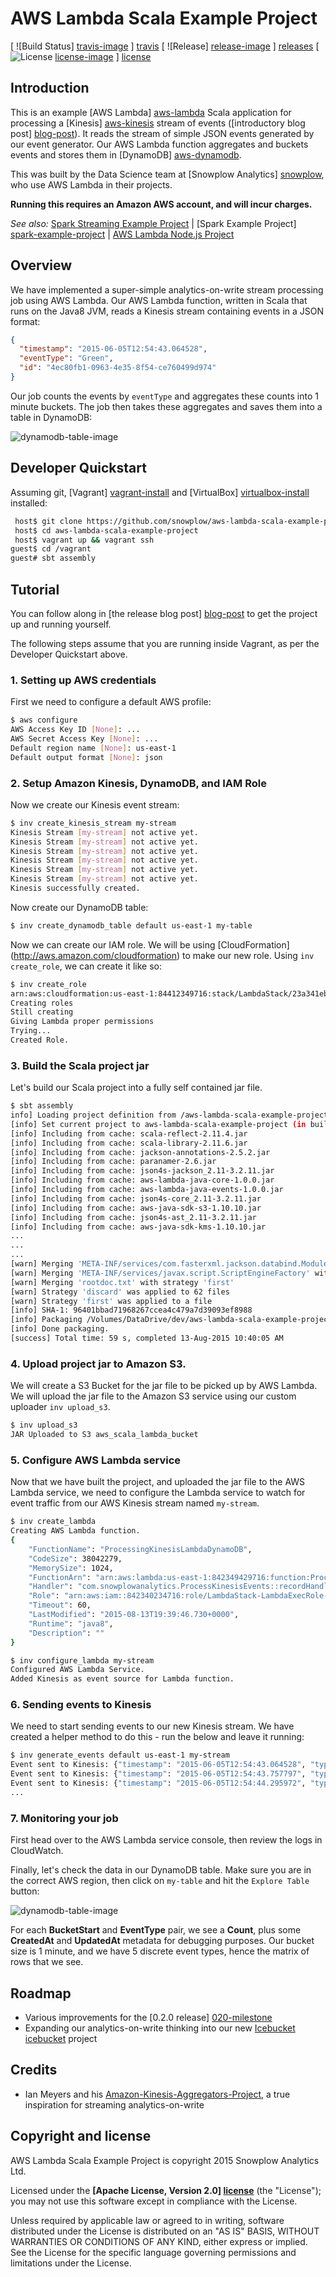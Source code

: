 # AWS Lambda Scala Example Project

[ ![Build Status] [travis-image] ] [travis]  [ ![Release] [release-image] ] [releases] [ ![License] [license-image] ] [license]

## Introduction

This is an example [AWS Lambda] [aws-lambda] Scala application for processing a [Kinesis] [aws-kinesis] stream of events ([introductory blog post] [blog-post]). It reads the stream of simple JSON events generated by our event generator. Our AWS Lambda function aggregates and buckets events and stores them in [DynamoDB] [aws-dynamodb].

This was built by the Data Science team at [Snowplow Analytics] [snowplow], who use AWS Lambda in their projects.

**Running this requires an Amazon AWS account, and will incur charges.**

_See also:_ [Spark Streaming Example Project][spark-streaming-example-project] | [Spark Example Project] [spark-example-project] | [AWS Lambda Node.js Project][aws-lambda-nodejs-example-project]

## Overview

We have implemented a super-simple analytics-on-write stream processing job using AWS Lambda. Our AWS Lambda function, written in Scala that runs on the Java8 JVM, reads a Kinesis stream containing events in a JSON format:

```json
{
  "timestamp": "2015-06-05T12:54:43.064528",
  "eventType": "Green",
  "id": "4ec80fb1-0963-4e35-8f54-ce760499d974"
}
```

Our job counts the events by `eventType` and aggregates these counts into 1 minute buckets. The job then takes these aggregates and saves them into a table in DynamoDB:

![dynamodb-table-image][dynamodb-table-image]

## Developer Quickstart

Assuming git, [Vagrant] [vagrant-install] and [VirtualBox] [virtualbox-install] installed:

```bash
 host$ git clone https://github.com/snowplow/aws-lambda-scala-example-project.git
 host$ cd aws-lambda-scala-example-project
 host$ vagrant up && vagrant ssh
guest$ cd /vagrant
guest# sbt assembly
```

## Tutorial

You can follow along in [the release blog post] [blog-post] to get the project up and running yourself.

The following steps assume that you are running inside Vagrant, as per the Developer Quickstart above.

### 1. Setting up AWS credentials

First we need to configure a default AWS profile:

```bash
$ aws configure
AWS Access Key ID [None]: ...
AWS Secret Access Key [None]: ...
Default region name [None]: us-east-1
Default output format [None]: json
```


### 2. Setup Amazon Kinesis, DynamoDB, and IAM Role

Now we create our Kinesis event stream:

```bash
$ inv create_kinesis_stream my-stream
Kinesis Stream [my-stream] not active yet.
Kinesis Stream [my-stream] not active yet.
Kinesis Stream [my-stream] not active yet.
Kinesis Stream [my-stream] not active yet.
Kinesis Stream [my-stream] not active yet.
Kinesis Stream [my-stream] not active yet.
Kinesis successfully created.
```

Now create our DynamoDB table:

```bash
$ inv create_dynamodb_table default us-east-1 my-table
```


Now we can create our IAM role. We will be using [CloudFormation] (http://aws.amazon.com/cloudformation) to make our new role. Using `inv create_role`, we can create it like so:

```bash
$ inv create_role
arn:aws:cloudformation:us-east-1:84412349716:stack/LambdaStack/23a341eb0-4162-11e5-9d4f-0150b34c7c
Creating roles
Still creating
Giving Lambda proper permissions
Trying...
Created Role.
```

### 3.  Build the Scala project jar

Let's build our Scala project into a fully self contained jar file.

```bash
$ sbt assembly
info] Loading project definition from /aws-lambda-scala-example-project/project
[info] Set current project to aws-lambda-scala-example-project (in build file:/aws-lambda-scala-example-project/)
[info] Including from cache: scala-reflect-2.11.4.jar
[info] Including from cache: scala-library-2.11.6.jar
[info] Including from cache: jackson-annotations-2.5.2.jar
[info] Including from cache: paranamer-2.6.jar
[info] Including from cache: json4s-jackson_2.11-3.2.11.jar
[info] Including from cache: aws-lambda-java-core-1.0.0.jar
[info] Including from cache: aws-lambda-java-events-1.0.0.jar
[info] Including from cache: json4s-core_2.11-3.2.11.jar
[info] Including from cache: aws-java-sdk-s3-1.10.10.jar
[info] Including from cache: json4s-ast_2.11-3.2.11.jar
[info] Including from cache: aws-java-sdk-kms-1.10.10.jar
...
...
...
[warn] Merging 'META-INF/services/com.fasterxml.jackson.databind.Module' with strategy 'discard'
[warn] Merging 'META-INF/services/javax.script.ScriptEngineFactory' with strategy 'discard'
[warn] Merging 'rootdoc.txt' with strategy 'first'
[warn] Strategy 'discard' was applied to 62 files
[warn] Strategy 'first' was applied to a file
[info] SHA-1: 96401bbad71968267ccea4c479a7d39093ef8988
[info] Packaging /Volumes/DataDrive/dev/aws-lambda-scala-example-project/target/scala-2.11/aws-lambda-scala-example-project-assembly-1.0.jar ...
[info] Done packaging.
[success] Total time: 59 s, completed 13-Aug-2015 10:40:05 AM
```

### 4.  Upload project jar to Amazon S3.

We will create a S3 Bucket for the jar file to be picked up by AWS Lambda.  We will upload the jar file to the Amazon S3 service using our custom uploader `inv upload_s3`.

```bash
$ inv upload_s3
JAR Uploaded to S3 aws_scala_lambda_bucket
```

### 5.  Configure AWS Lambda service

Now that we have built the project, and uploaded the jar file to the AWS Lambda service, we need to configure the Lambda service to watch for event traffic from our AWS Kinesis stream named `my-stream`.

```bash
$ inv create_lambda
Creating AWS Lambda function.
{
    "FunctionName": "ProcessingKinesisLambdaDynamoDB",
    "CodeSize": 38042279,
    "MemorySize": 1024,
    "FunctionArn": "arn:aws:lambda:us-east-1:842349429716:function:ProcessingKinesisLambdaDynamoDB",
    "Handler": "com.snowplowanalytics.ProcessKinesisEvents::recordHandler",
    "Role": "arn:aws:iam::842340234716:role/LambdaStack-LambdaExecRole-7G57P4M2VV5P",
    "Timeout": 60,
    "LastModified": "2015-08-13T19:39:46.730+0000",
    "Runtime": "java8",
    "Description": ""
}
```

```bash
$ inv configure_lambda my-stream
Configured AWS Lambda Service.
Added Kinesis as event source for Lambda function.
```

### 6. Sending events to Kinesis

We need to start sending events to our new Kinesis stream. We have created a helper method to do this - run the below and leave it running: 

```bash
$ inv generate_events default us-east-1 my-stream
Event sent to Kinesis: {"timestamp": "2015-06-05T12:54:43.064528", "type": "Green", "id": "4ec80fb1-0963-4e35-8f54-ce760499d974"}
Event sent to Kinesis: {"timestamp": "2015-06-05T12:54:43.757797", "type": "Red", "id": "eb84b0d1-f793-4213-8a65-2fb09eab8c5c"}
Event sent to Kinesis: {"timestamp": "2015-06-05T12:54:44.295972", "type": "Yellow", "id": "4654bdc8-86d4-44a3-9920-fee7939e2582"}
...
```

### 7. Monitoring your job

First head over to the AWS Lambda service console, then review the logs in CloudWatch.

Finally, let's check the data in our DynamoDB table. Make sure you are in the correct AWS region, then click on `my-table` and hit the `Explore Table` button:

![dynamodb-table-image][dynamodb-table-image]

For each **BucketStart** and **EventType** pair, we see a **Count**, plus some **CreatedAt** and **UpdatedAt** metadata for debugging purposes. Our bucket size is 1 minute, and we have 5 discrete event types, hence the matrix of rows that we see.

## Roadmap

* Various improvements for the [0.2.0 release] [020-milestone]
* Expanding our analytics-on-write thinking into our new [Icebucket] [icebucket] project

## Credits

* Ian Meyers and his [Amazon-Kinesis-Aggregators-Project][amazon-kinesis-aggregators], a true inspiration for streaming analytics-on-write

## Copyright and license

AWS Lambda Scala Example Project is copyright 2015 Snowplow Analytics Ltd.

Licensed under the **[Apache License, Version 2.0] [license]** (the "License");
you may not use this software except in compliance with the License.

Unless required by applicable law or agreed to in writing, software
distributed under the License is distributed on an "AS IS" BASIS,
WITHOUT WARRANTIES OR CONDITIONS OF ANY KIND, either express or implied.
See the License for the specific language governing permissions and
limitations under the License.

[travis]: https://travis-ci.org/snowplow/aws-lambda-nodejs-example-project
[travis-image]: https://travis-ci.org/snowplow/aws-lambda-nodejs-example-project.png?branch=master
[license-image]: http://img.shields.io/badge/license-Apache--2-blue.svg?style=flat
[license]: http://www.apache.org/licenses/LICENSE-2.0
[release-image]: http://img.shields.io/badge/release-0.1.0-blue.svg?style=flat
[releases]: https://github.com/snowplow/aws-lambda-nodejs-example-project/releases
[grunt-image]: https://cdn.gruntjs.com/builtwith.png

[spark-example-project]: https://github.com/snowplow/spark-example-project
[spark-streaming-example-project]: https://github.com/snowplow/spark-streaming-example-project
[aws-lambda-nodejs-example-project]: https://github.com/snowplow/aws-lambda-nodejs-example-project
[vagrant-install]: http://docs.vagrantup.com/v2/installation/index.html
[virtualbox-install]: https://www.virtualbox.org/wiki/Downloads

[blog-post]: http://snowplowanalytics.com/blog/2015/08/21/aws-lambda-scala-example-project-0.1.0-released/
[020-milestone]: https://github.com/snowplow/aws-lambda-scala-example-project/milestones/Version%200.2.0
[dynamodb-table-image]: /docs/dynamodb-table-image.png?raw=true

[aws-lambda]: http://aws.amazon.com/lambda/
[aws-kinesis]: http://aws.amazon.com/kinesis/
[aws-dynamodb]: http://aws.amazon.com/dynamodb
[vagrant-install]: http://docs.vagrantup.com/v2/installation/index.html
[virtualbox-install]: https://www.virtualbox.org/wiki/Downloads
[tim-b]: https://github.com/Tim-B
[tim-b-post]: http://hipsterdevblog.com/blog/2014/12/07/writing-functions-for-aws-lambda-using-npm-and-grunt/
[amazon-kinesis-aggregators]: https://github.com/awslabs/amazon-kinesis-aggregators

[snowplow]: http://snowplowanalytics.com
[icebucket]: https://github.com/snowplow/icebucket

